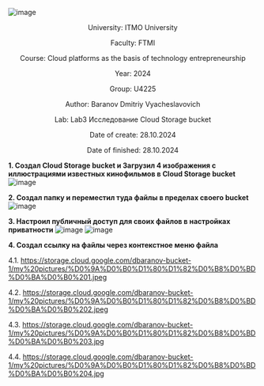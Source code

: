 ![image](https://github.com/user-attachments/assets/4df48d8f-d01f-4a33-baa4-9ad2eae664a5)<div align="center">

University: ITMO University

Faculty: FTMI

Course: Cloud platforms as the basis of technology entrepreneurship

Year: 2024

Group: U4225

Author: Baranov Dmitriy Vyacheslavovich

Lab: Lab3 Исследование Cloud Storage bucket

Date of create: 28.10.2024

Date of finished: 28.10.2024

</div>

**1. Создал Cloud Storage bucket и Загрузил 4 изображения с иллюстрациями известных кинофильмов в Cloud Storage bucket**
![image](https://github.com/user-attachments/assets/52fde591-2d29-400c-b4dc-ea489926fec6)

**2. Создал папку и переместил туда файлы в пределах своего bucket**
![image](https://github.com/user-attachments/assets/c0e1a8fb-f219-4dd4-91a9-f49f359d5bd2)

**3. Настроил публичный доступ для своих файлов в настройках приватности**
![image](https://github.com/user-attachments/assets/195c8248-eb86-4475-8f1a-59becce84012)
![image](https://github.com/user-attachments/assets/4c96888f-7b80-4fc4-9b19-7d576659bb2e)

**4. Создал ссылку на файлы через контекстное меню файла**

4.1. https://storage.cloud.google.com/dbaranov-bucket-1/my%20pictures/%D0%9A%D0%B0%D1%80%D1%82%D0%B8%D0%BD%D0%BA%D0%B0%201.jpeg

4.2. https://storage.cloud.google.com/dbaranov-bucket-1/my%20pictures/%D0%9A%D0%B0%D1%80%D1%82%D0%B8%D0%BD%D0%BA%D0%B0%202.jpeg

4.3. https://storage.cloud.google.com/dbaranov-bucket-1/my%20pictures/%D0%9A%D0%B0%D1%80%D1%82%D0%B8%D0%BD%D0%BA%D0%B0%203.jpg

4.4. https://storage.cloud.google.com/dbaranov-bucket-1/my%20pictures/%D0%9A%D0%B0%D1%80%D1%82%D0%B8%D0%BD%D0%BA%D0%B0%204.jpg
